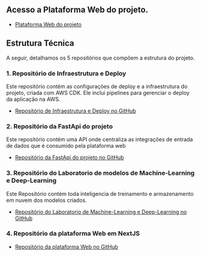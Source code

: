 ## Acesso a Plataforma Web do projeto.

- [Plataforma Web do projeto](https://app.grupo-ever-rmf.com/)

## Estrutura Técnica

A seguir, detalhamos os 5 repositórios que compõem a estrutura do projeto.

### 1. Repositório de Infraestrutura e Deploy

Este repositório contém as configurações de deploy e a infraestrutura do projeto, criada com AWS CDK. Ele inclui pipelines para gerenciar o deploy da aplicação na AWS.

- [Repositório de Infraestrutura e Deploy no GitHub](https://github.com/Renatmf5/aws-infra-tc4)

### 2. Repositório da FastApi do projeto

Este repositório contém uma API onde centraliza as integrações de entrada de dados que é consumido pela plataforma web

- [Repositório da FastApi do projeto no GitHub](https://github.com/Renatmf5/FastAPI-tc4)

### 3. Repositório do Laboratorio de modelos de Machine-Learning e Deep-Learning

Este Repositório contém toda inteligencia de treinamento e armazenamento em nuvem dos modelos criados.

- [Repositório do Laboratorio de Machine-Learning e Deep-Learning no GitHub](https://github.com/Renatmf5/b3-trading-tc4)


### 4. Repositório da plataforma Web em NextJS

- [Repositório da plataforma Web no GitHub](https://github.com/Renatmf5/webapp-tc4)